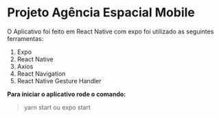 # Projeto Agência Espacial Mobile 

O Aplicativo foi feito em React Native com expo
foi utilizado as seguintes ferramentas:
1. Expo
2. React Native
3. Axios
4. React Navigation
5. React Native Gesture Handler

**Para iniciar o aplicativo rode o comando:**
>yarn start ou expo start